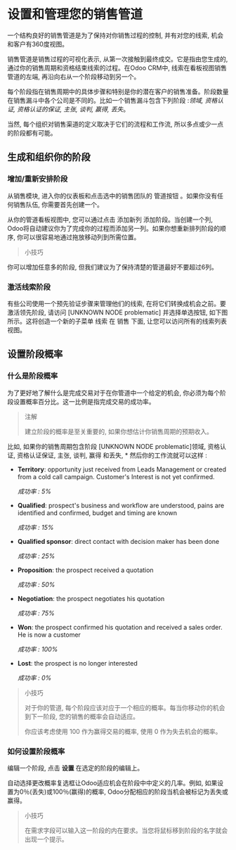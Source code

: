 # 设置和管理您的销售管道

一个结构良好的销售管道是为了保持对你销售过程的控制, 并有对您的线索, 机会和客户有360度视图。

销售管道是销售过程的可视化表示, 从第一次接触到最终成交。它是指由您生成的, 通过你的销售周期和资格结束线索的过程。在Odoo CRM中, 线索在看板视图销售管道的左端, 再沿向右从一个阶段移动到另一个。

每个阶段指在销售周期中的具体步骤和特别是你的潜在客户的销售准备。阶段数量在销售漏斗中各个公司是不同的。比如一个销售漏斗包含下列阶段 :_领域, 资格认证, 资格认证的保证, 主张, 谈判, 赢得, 丢失_。

当然, 每个组织对销售渠道的定义取决于它们的流程和工作流, 所以多点或少一点的阶段都有可能。

## 生成和组织你的阶段

### 增加/重新安排阶段

从销售模块, 进入你的仪表板和点击选中的销售团队的 管道按钮 。如果你没有任何销售队伍, 你需要首先创建一个。

从你的管道看板视图中, 您可以通过点击 添加新列 添加阶段。当创建一个列, Odoo将自动建议你为了完成你的过程而添加另一列。如果你想重新排列阶段的顺序, 你可以很容易地通过拖放移动列到所需位置。

> 小技巧
>
> 你可以增加任意多的阶段, 但我们建议为了保持清楚的管道最好不要超过6列。

### 激活线索阶段

有些公司使用一个预先验证步骤来管理他们的线索, 在将它们转换成机会之前。要激活领先阶段, 请访问 \[UNKNOWN NODE problematic\] 并选择单选按钮, 如下图所示。这将创造一个新的子菜单 线索 在 销售 下面, 让您可以访问所有的线索列表视图。

## 设置阶段概率

### 什么是阶段概率

为了更好地了解什么是完成交易对于在你管道中一个给定的机会, 你必须为每个阶段设置概率百分比。这一比例是指完成交易的成功率。

> 注解
>
> 建立阶段的概率是至关重要的, 如果你想估计你销售周期的预期收入。

比如, 如果你的销售周期包含阶段 \[UNKNOWN NODE problematic\]领域, 资格认证, 资格认证保证, 主张, 谈判, 赢得 和丢失, \* 然后你的工作流就可以这样 :

* **Territory**: opportunity just received from Leads Management or created from a cold call campaign. Customer's Interest is not yet confirmed.

  _成功率 : 5%_

* **Qualified**: prospect's business and workflow are understood, pains are identified and confirmed, budget and timing are known

  _成功率 : 15%_

* **Qualified sponsor**: direct contact with decision maker has been done

  _成功率 : 25%_

* **Proposition**: the prospect received a quotation

  _成功率 : 50%_

* **Negotiation**: the prospect negotiates his quotation

  _成功率 : 75%_

* **Won**: the prospect confirmed his quotation and received a sales order. He is now a customer

  _成功率 : 100%_

* **Lost**: the prospect is no longer interested

  _成功率 : 0%_

> 小技巧
>
> 对于你的管道, 每个阶段应该对应于一个相应的概率。每当你移动你的机会到下一阶段, 您的销售的概率会自动适应。
>
> 你应该考虑使用 100 作为赢得交易的概率, 使用 0 作为失去机会的概率。

### 如何设置阶段概率

编辑一个阶段, 点击 **设置** 在选定的阶段的编辑上。

自动选择更改概率复选框让Odoo适应机会在阶段中中定义的几率。例如, 如果设置为0％\(丢失\)或100％\(赢得\)的概率, Odoo分配相应的阶段当机会被标记为丢失或赢得。

> 小技巧
>
> 在需求字段可以输入这一阶段的内在要求。当您将鼠标移到阶段的名字就会出现一个提示。



